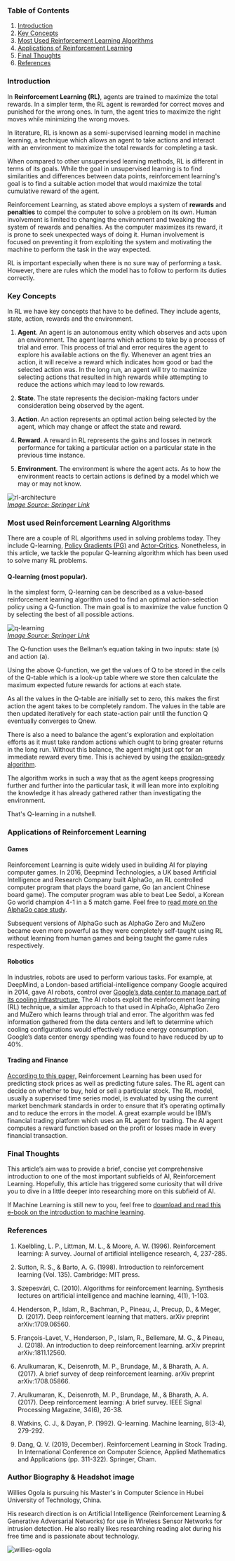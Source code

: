 ### Table of Contents

1. [Introduction](#introduction)
2. [Key Concepts](#key-concepts)
3. [Most Used Reinforcement Learning Algorithms](#most-used-reinforcement-learning-algorithms)
4. [Applications of Reinforcement Learning](#applications-of-reinforcement-learning)
5. [Final Thoughts](#final-thoughts)
6. [References](#references)

### Introduction

In **Reinforcement Learning (RL)**, agents are trained to maximize the total rewards. In a simpler term, the RL agent is rewarded for correct moves and punished for the wrong ones. In turn, the agent tries to maximize the right moves while minimizing the wrong moves.

In literature, RL is known as a semi-supervised learning model in machine learning, a technique which allows an agent to take actions and interact with an environment to maximize the total rewards for completing a task. 

When compared to other unsupervised learning methods, RL is different in terms of its goals. While the goal in unsupervised learning is to find similarities and differences between data points, reinforcement learning's goal is to find a suitable action model that would maximize the total cumulative reward of the agent.

Reinforcement Learning, as stated above employs a system of **rewards** and **penalties** to compel the computer to solve a problem on its own. Human involvement is limited to changing the environment and tweaking the system of rewards and penalties. As the computer maximizes its reward, it is prone to seek unexpected ways of doing it. Human involvement is focused on preventing it from exploiting the system and motivating the machine to perform the task in the way expected. 

RL is important especially when there is no sure way of performing a task. However, there are rules which the model has to follow to perform its duties correctly.

### Key Concepts

In RL we have key concepts that have to be defined. They include agents, state, action, rewards and the environment.

1.	**Agent**. An agent is an autonomous entity which observes and acts upon an environment. The agent learns which actions to take by a process of trial and error. This process of trial and error requires the agent to explore his available actions on the fly. Whenever an agent tries an action, it will receive a reward which indicates how good or bad the selected action was. In the long run, an agent will try to maximize selecting actions that resulted in high rewards while attempting to reduce the actions which may lead to low rewards.

2.	**State**. The state represents the decision-making factors under consideration being observed by the agent.

3.	**Action**. An action represents an optimal action being selected by the agent, which may change or affect the state and reward.

4.	**Reward**. A reward in RL represents the gains and losses in network performance for taking a particular action on a particular state in the previous time instance.

5.	**Environment**. The environment is where the agent acts. As to how the environment reacts to certain actions is defined by a model which we may or may not know.

![rl-architecture](/engineering-education/introduction-to-reinforcement-learning/rl-architecture.png)<br>
*[Image Source: Springer Link](https://link.springer.com/chapter/10.1007/978-981-15-4095-0_2)*

### Most used Reinforcement Learning Algorithms

There are a couple of RL algorithms used in solving problems today. They include Q-learning, [Policy Gradients (PG)](https://papers.nips.cc/paper/1713-policy-gradient-methods-for-reinforcement-learning-with-function-approximation.pdf/) and [Actor-Critics](https://papers.nips.cc/paper/1786-actor-critic-algorithms.pdf/). Nonetheless, in this article, we tackle the popular Q-learning algorithm which has been used to solve many RL problems. 

#### Q-learning (most popular).

In the simplest form, Q-learning can be described as a value-based reinforcement learning algorithm used to find an optimal action-selection policy using a Q-function. The main goal is to maximize the value function Q by selecting the best of all possible actions.

![q-learning](/engineering-education/introduction-to-reinforcement-learning/q-learning.PNG)<br>
*[Image Source: Springer Link](https://link.springer.com/chapter/10.1007/978-981-15-4095-0_2)*

The Q-function uses the Bellman’s equation taking in two inputs: state (s) and action (a).

Using the above Q-function, we get the values of Q to be stored in the cells of the Q-table which is a look-up table where we store then calculate the maximum expected future rewards for actions at each state.

As all the values in the Q-table are initially set to zero, this makes the first action the agent takes to be completely random. The values in the table are then updated iteratively for each state-action pair until the function Q eventually converges to Qnew.

There is also a need to balance the agent's exploration and exploitation efforts as it must take random actions which ought to bring greater returns in the long run. Without this balance, the agent might just opt for an immediate reward every time. This is achieved by using the [epsilon-greedy algorithm](https://jamesmccaffrey.wordpress.com/2017/11/30/the-epsilon-greedy-algorithm/).

The algorithm works in such a way that as the agent keeps progressing further and further into the particular task, it will lean more into exploiting the knowledge it has already gathered rather than investigating the environment. 

That's Q-learning in a nutshell. 

### Applications of Reinforcement Learning

#### Games

Reinforcement Learning is quite widely used in building AI for playing computer games. In 2016, Deepmind Technologies, a UK based Artificial Intelligence and Research Company built AlphaGo, an RL controlled computer program that plays the board game, Go (an ancient Chinese board game). The computer program was able to beat Lee Sedol, a Korean Go world champion 4-1 in a 5 match game. Feel free to [read more on the AlphaGo case study](https://deepmind.com/research/case-studies/alphago-the-story-so-far/).

Subsequent versions of AlphaGo such as AlphaGo Zero and MuZero became even more powerful as they were completely self-taught using RL without learning from human games and being taught the game rules respectively.

#### Robotics

In industries, robots are used to perform various tasks. For example, at DeepMind, a London-based artificial-intelligence company Google acquired in 2014, gave AI robots, control over [Google’s data center to manage part of its cooling infrastructure.](https://deepmind.com/blog/article/safety-first-ai-autonomous-data-centre-cooling-and-industrial-control/) The AI robots exploit the reinforcement learning (RL) technique, a similar approach to that used in AlphaGo, AlphaGo Zero and MuZero which learns through trial and error. The algorithm was fed information gathered from the data centers and left to determine which cooling configurations would effectively reduce energy consumption. Google’s data center energy spending was found to have reduced by up to 40%.

#### Trading and Finance

[According to this paper,](https://link.springer.com/chapter/10.1007%2F978-3-030-38364-0_28/) Reinforcement Learning has been used for predicting stock prices as well as predicting future sales. The RL agent can decide on whether to buy, hold or sell a particular stock. The RL model, usually a supervised time series model, is evaluated by using the current market benchmark standards in order to ensure that it’s operating optimally and to reduce the errors in the model. A great example would be IBM’s financial trading platform which uses an RL agent for trading. The AI agent computes a reward function based on the profit or losses made in every financial transaction.

### Final Thoughts

This article’s aim was to provide a brief, concise yet comprehensive introduction to one of the most important subfields of AI, Reinforcement Learning. Hopefully, this article has triggered some curiosity that will drive you to dive in a little deeper into researching more on this subfield of AI.

If Machine Learning is still new to you, feel free to [download and read this e-book on the introduction to machine learning](https://books.google.co.ke/books?hl=en&lr=&id=u8OWDwAAQBAJ&oi=fnd&pg=PR6&dq=introduction+to+machine+learning&ots=huhHR1ZCOT&sig=9hlNXYWvRqWRJgY_6P_QurJn3ac&redir_esc=y#v=onepage&q=introduction%20to%20machine%20learning&f=false/).

### References

1.	Kaelbling, L. P., Littman, M. L., & Moore, A. W. (1996). Reinforcement learning: A survey. Journal of artificial intelligence research, 4, 237-285.

2.	Sutton, R. S., & Barto, A. G. (1998). Introduction to reinforcement learning (Vol. 135). Cambridge: MIT press.

3.	Szepesvári, C. (2010). Algorithms for reinforcement learning. Synthesis lectures on artificial intelligence and machine learning, 4(1), 1-103.

4.	Henderson, P., Islam, R., Bachman, P., Pineau, J., Precup, D., & Meger, D. (2017). Deep reinforcement learning that matters. arXiv preprint arXiv:1709.06560.

5.	François-Lavet, V., Henderson, P., Islam, R., Bellemare, M. G., & Pineau, J. (2018). An introduction to deep reinforcement learning. arXiv preprint arXiv:1811.12560.

6.	Arulkumaran, K., Deisenroth, M. P., Brundage, M., & Bharath, A. A. (2017). A brief survey of deep reinforcement learning. arXiv preprint arXiv:1708.05866.

7.	Arulkumaran, K., Deisenroth, M. P., Brundage, M., & Bharath, A. A. (2017). Deep reinforcement learning: A brief survey. IEEE Signal Processing Magazine, 34(6), 26-38.

8.	Watkins, C. J., & Dayan, P. (1992). Q-learning. Machine learning, 8(3-4), 279-292.

9. Dang, Q. V. (2019, December). Reinforcement Learning in Stock Trading. In International Conference on Computer Science, Applied Mathematics and Applications (pp. 311-322). Springer, Cham.

### Author Biography & Headshot image

Willies Ogola is pursuing his Master's in Computer Science in Hubei University of Technology, China. 

His research direction is on Artificial Intelligence (Reinforcement Learning & Generative Adversarial Networks) for use in Wireless Sensor Networks for intrusion detection. He also really likes researching reading alot during his free time and is passionate about technology.

![willies-ogola](/engineering-education/introduction-to-reinforcement-learning/willies-ogola.jpg)

